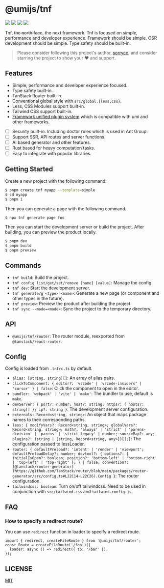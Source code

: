 # @umijs/tnf

[![](https://badgen.net/npm/v/@umijs/tnf)](https://www.npmjs.com/package/@umijs/tnf)
[![](https://badgen.net/npm/dm/@umijs/tnf)](https://www.npmjs.com/package/@umijs/tnf)
[![](https://github.com/umijs/tnf/actions/workflows/ci.yml/badge.svg)](https://github.com/umijs/tnf/actions/workflows/ci.yml)
[![](https://badgen.net/npm/license/umi)](https://www.npmjs.com/package/@umijs/tnf)

Tnf, ~~the north face~~, the next framework. Tnf is focused on simple, performance and developer experience. Framework should be simple. CSR development should be simple. Type safety should be built-in.

> Please consider following this project's author, [sorrycc](https://github.com/sorrycc), and consider starring the project to show your ❤️ and support.

## Features

- Simple, performance and developer experience focused.
- Type safety built-in.
- TanStack Router built-in.
- Conventional global style with `src/global.{less,css}`.
- Less, CSS Modules support built-in.
- Tailwind CSS support built-in.
- [Framework unified plugin system](./docs/plugin.md) which is compatible with umi and other frameworks.
- [ ] Security built-in. Including doctor rules which is used in Ant Group.
- [ ] Support SSR, API routes and server functions.
- [ ] AI based generator and other features.
- [ ] Rust based for heavy computation tasks.
- [ ] Easy to integrate with popular libraries.

## Getting Started

Create a new project with the following command:

```bash
$ pnpm create tnf myapp --template=simple
$ cd myapp
$ pnpm i
```

Then you can generate a page with the following command.

```bash
$ npx tnf generate page foo
```

Then you can start the development server or build the project. After building, you can preview the product locally.

```bash
$ pnpm dev
$ pnpm build
$ pnpm preview
```

## Commands

- `tnf build`: Build the project.
- `tnf config list/get/set/remove [name] [value]`: Manage the config.
- `tnf dev`: Start the development server.
- `tnf generate/g <type> <name>`: Generate a new page (or component and other types in the future).
- `tnf preview`: Preview the product after building the project.
- `tnf sync --mode=<mode>`: Sync the project to the temporary directory.

## API

- `@umijs/tnf/router`: The router module, reexported from `@tanstack/react-router`.

## Config

Config is loaded from `.tnfrc.ts` by default.

- `alias: [string, string][]`: An array of alias pairs.
- `clickToComponent: { editor?: 'vscode' | 'vscode-insiders' | 'cursor' } | false`: Click the component to open in the editor.
- `bundler: 'webpack' | 'vite' | 'mako'`: The bundler to use, default is `mako`.
- `devServer: { port?: number; host?: string; https?: { hosts?: string[] }; ip?: string }`: The development server configuration.
- `externals: Record<string, string>`: An object that maps package names to their corresponding paths.
- `less: { modifyVars?: Record<string, string>; globalVars?: Record<string, string>; math?: 'always' | 'strict' | 'parens-division' | 'parens' | 'strict-legacy' | number; sourceMap?: any; plugins?: (string | [string, Record<string, any>])[];}`: The configuration passed to lessLoader.
- `router: { defaultPreload?: 'intent' | 'render' | 'viewport'; defaultPreloadDelay?: number; devtool?: { options?: { initialIsOpen?: boolean; position?: 'bottom-left' | 'bottom-right' | 'top-left' | 'top-right' }; } | false; convention?: [@tanstack/router-generator](https://github.com/TanStack/router/blob/main/packages/router-generator/src/config.ts#L22C14-L22C26).Config }`: The router configuration.
- `tailwindcss: boolean`: Turn on/off tailwindcss. Need to be used in conjunction with `src/tailwind.css` and `tailwind.config.js`.

## FAQ

### How to specify a redirect route?

You can use `redirect` function in loader to specify a redirect route.

```tsx
import { redirect, createFileRoute } from '@umijs/tnf/router';
const Route = createFileRoute('/foo')({
  loader: async () => redirect({ to: '/bar' }),
});
```

## LICENSE

[MIT](LICENSE)
